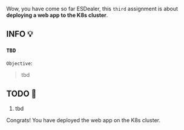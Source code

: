 Wow, you have come so far ESDealer, this `third` assignment is about **deploying a web app to the K8s cluster**.

## INFO 💡
### `TBD`
`Objective`: 

> tbd


## TODO 🎅
1. tbd

Congrats! You have deployed the web app on the K8s cluster. 
